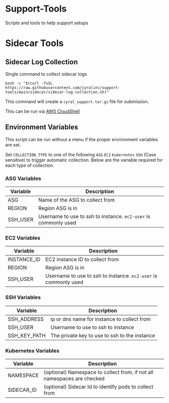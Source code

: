 # Support-Tools
Scripts and tools to help support setups


# Sidecar Tools

## Sidecar Log Collection

Single command to collect sidecar logs

```
bash -c "$(curl -fsSL https://raw.githubusercontent.com/cyralinc/support-tools/main/sidecar/sidecar-log-collection.sh)"
```
This command will create a `cyral_support.tar.gz` file for submission.

This can be run via  [AWS CloudShell](console.aws.amazon.com/cloudshell)

## Environment Variables

This script can be run without a menu if the proper environment variables are set.

Set `COLLECTION_TYPE` to one of the following `ASG` `EC2` `Kubernetes` `SSH` (Case sensitive) to trigger automatic collection.
Below are the variable required for each type of collection.

### ASG Variables

|Variable|Description|
|---|---|
|ASG|Name of the ASG to collect from|
|REGION|Region ASG is in|
|SSH_USER|Username to use to ssh to instance. `ec2-user` is commonly used|

### EC2 Variables

|Variable|Description|
|---|---|
|INSTANCE_ID|EC2 instance ID to collect from|
|REGION|Region ASG is in|
|SSH_USER|Username to use to ssh to instance. `ec2-user` is commonly used|

### SSH Variables

|Variable|Description|
|---|---|
|SSH_ADDRESS|ip or dns name for instance to collect from|
|SSH_USER|Username to use to ssh to instance|
|SSH_KEY_PATH|The private key to use to ssh to the instance|

### Kubernetes Variables

|Variable|Description|
|---|---|
|NAMESPACE|(optional) Namespace to collect from, if not all namespaces are checked|
|SIDECAR_ID|(optional) Sidecar Id to identify pods to collect from|